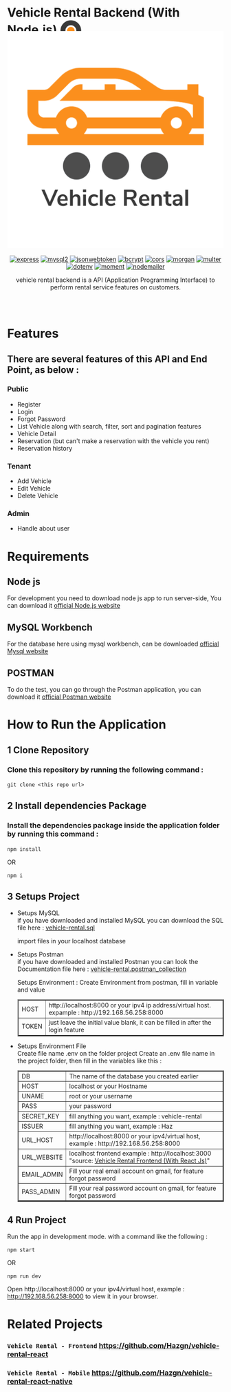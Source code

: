 # Vehicle Rental Backend (With Node.js) <img src='./assets/img/vehicleRentalIcon.png' height='50' align='center' />

<div style="text-align:center;position:relative; bottom:43px" align="center">
<img src='./assets/gif/vehicleRentalLoading.gif' width='auto' />

[![express](https://img.shields.io/npm/v/express?label=express)](https://www.npmjs.com/package/express)
[![mysql2](https://img.shields.io/npm/v/mysql2?label=mysql2)](https://www.npmjs.com/package/mysql2)
[![jsonwebtoken](https://img.shields.io/npm/v/jsonwebtoken?label=jsonwebtoken)](https://www.npmjs.com/package/jsonwebtoken)
[![bcrypt](https://img.shields.io/npm/v/bcrypt?label=bcrypt)](https://www.npmjs.com/package/bcrypt)
[![cors](https://img.shields.io/npm/v/cors?label=cors)](https://www.npmjs.com/package/morgan)
[![morgan](https://img.shields.io/npm/v/morgan?label=morgan)](https://www.npmjs.com/package/cors)
[![multer](https://img.shields.io/npm/v/multer?label=multer)](https://www.npmjs.com/package/multer)
[![dotenv](https://img.shields.io/npm/v/dotenv?label=dotenv)](https://www.npmjs.com/package/dotenv)
[![moment](https://img.shields.io/npm/v/moment?label=moment)](https://www.npmjs.com/package/moment)
[![nodemailer](https://img.shields.io/npm/v/nodemailer?label=nodemailer)](https://www.npmjs.com/package/nodemailer)

vehicle rental backend is a API (Application Programming Interface) to perform rental service features on customers.

</div>

# Features

## There are several features of this API and End Point, as below :

### Public

<ul>
<li>Register</li>
<li>Login</li>
<li>Forgot Password</li>
<li>List Vehicle along with search, filter, sort and pagination features</li>
<li>Vehicle Detail</li>
<li>Reservation (but can't make a reservation with the vehicle you rent)</li>
<li>Reservation history</li>
</ul>

### Tenant

<ul>
<li>Add Vehicle</li>
<li>Edit Vehicle</li>
<li>Delete Vehicle</li>
</ul>

### Admin

<ul>
<li>Handle about user</li>
</ul>

# Requirements

## Node js

For development you need to download node js app to run server-side,
You can download it [official Node.js website](https://nodejs.org/)

## MySQL Workbench

For the database here using mysql workbench, can be downloaded [official Mysql website](https://www.mysql.com/products/workbench/)

## POSTMAN

To do the test, you can go through the Postman application, you can download it [official Postman website](https://www.postman.com/downloads/)

# How to Run the Application

## 1 Clone Repository

### Clone this repository by running the following command :

```
git clone <this repo url>
```

## 2 Install dependencies Package

### Install the dependencies package inside the application folder by running this command :

```
npm install
```

OR

```
npm i
```

## 3 Setups Project

<ul>
<li>Setups MySQL</li>
if you have downloaded and installed MySQL you can download the SQL file here : <a href="https://onedrive.live.com/?authkey=%21AFFw3XyNUlEVlwo&cid=0E1E12EDC9AC577C&id=E1E12EDC9AC577C%21404680&parId=E1E12EDC9AC577C%21404679&o=OneUp">vehicle-rental.sql</a> 
<p>import files in your localhost database</p>
<li>Setups Postman</li>
if you have downloaded and installed Postman you can look the Documentation file here : <a href="https://documenter.getpostman.com/view/18051667/2s7Yzzo5sp">vehicle-rental.postman_collection</a>
<p>Setups Environment : Create Environment from postman, fill in variable and value</p>
<table border=2>
<tr>
<td>HOST</td>
<td>http://localhost:8000 or your ipv4 ip address/virtual host. expample : http://192.168.56.258:8000</td>
</tr>
<tr>
<td>TOKEN</td>
<td>just leave the initial value blank, it can be filled in after the login feature</td>
</tr>
</table>
<li>Setups Environment File</li>
Create file name .env on the folder project
Create an .env file name in the project folder, then fill in the variables like this :
<table border=2>
<tr>
<td>DB</td>
<td>The name of the database you created earlier</td>
</tr>
<tr>
<td>HOST</td>
<td>localhost or your Hostname</td>
</tr>
<tr>
<td>UNAME</rd>
<td>root or your username</td>
</tr>
<tr>
<td>PASS</td>
<td>your password</td>
</tr>
<tr>
<td>SECRET_KEY</td>
<td>fill anything you want, example : vehicle-rental</td>
</tr>
<tr>
<td>ISSUER</td>
<td>fill anything you want, example : Haz</td>
</tr>
<tr>
<td>URL_HOST</td>
<td>http://localhost:8000 or your ipv4/virtual host, example : http://192.168.56.258:8000</td>
</tr>
<tr>
<td>URL_WEBSITE</td>
<td>localhost frontend example : http://localhost:3000 "source: <a href="https://github.com/Hazgn/vehicle-rental-react">Vehicle Rental Frontend (With React Js)</a>"</td>
</tr>
<tr>
<td>EMAIL_ADMIN</td>
<td>Fill your real email account on gmail, for feature forgot password</td>
</tr>
<tr>
<td>PASS_ADMIN</td>
<td>Fill your real password account on gmail, for feature forgot password</td>
</tr>
</table>
</ul>

## 4 Run Project

Run the app in development mode. with a command like the following :

```
npm start
```

OR

```
npm run dev
```

Open http://localhost:8000 or your ipv4/virtual host, example : http://192.168.56.258:8000 to view it in your browser.

# Related Projects

### `Vehicle Rental - Frontend` <https://github.com/Hazgn/vehicle-rental-react>

### `Vehicle Rental - Mobile` <https://github.com/Hazgn/vehicle-rental-react-native>

